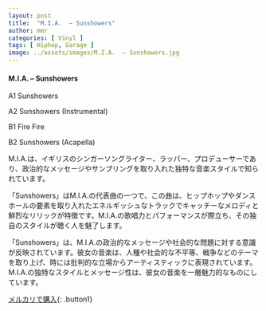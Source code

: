 ```yaml
---
layout: post
title:  "M.I.A.  – Sunshowers"
author: mmr
categories: [ Vinyl ]
tags: [ Hiphop, Garage ]
image: ../assets/images/M.I.A.  – Sunshowers.jpg
---
```


#### M.I.A.  – Sunshowers

A1  Sunshowers

A2  Sunshowers (Instrumental)

B1  Fire Fire

B2  Sunshowers (Acapella)

M.I.A.は、イギリスのシンガーソングライター、ラッパー、プロデューサーであり、政治的なメッセージやサンプリングを取り入れた独特な音楽スタイルで知られています。

「Sunshowers」はM.I.A.の代表曲の一つで、この曲は、ヒップホップやダンスホールの要素を取り入れたエネルギッシュなトラックでキャッチーなメロディと鮮烈なリリックが特徴です。M.I.A.の歌唱力とパフォーマンスが際立ち、その独自のスタイルが聴く人を魅了します。

「Sunshowers」は、M.I.A.の政治的なメッセージや社会的な問題に対する意識が反映されています。彼女の音楽は、人種や社会的な不平等、戦争などのテーマを取り上げ、時には批判的な立場からアーティスティックに表現されています。
M.I.A.の独特なスタイルとメッセージ性は、彼女の音楽を一層魅力的なものにしています。

[メルカリで購入](https://jp.mercari.com/item/m30826605418){: .button1}

